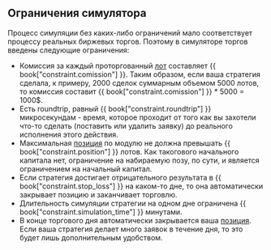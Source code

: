 ## Ограничения симулятора

Процесс симуляции без каких-либо ограничений мало соответствует процессу реальных биржевых торгов.
Поэтому в симуляторе торгов введены следующие ограничения:

- Комиссия за каждый проторгованный [лот](/terms.md#lot) составляет {{ book["constraint.comission"] }}.
  <!-- TODO(asalikhov): change equation when we know comission -->
  Таким образом, если ваша стратегия сделала, к примеру, 2000 сделок суммарным объемом 5000 лотов, то комиссия составит {{ book["constraint.comission"] }} * 5000 = 1000$.
- Есть roundtrip, равный {{ book["constraint.roundtrip"] }} микросекундам - время, которое проходит от того как вы захотели что-то сделать (поставить или удалить заявку) до реального исполнения этого действия.
- Максимальная [позиция](/terms.md#position) по модулю не должна превышать {{ book["constraint.position"] }} лотов.
  Как такогового начального капитала нет, ограничение на набираемую позу, по сути, и является ограничением на начальный капитал.
- Если стратегия достигает отрицательного результата в {{ book["constraint.stop_loss"] }} на каком-то дне, то она автоматически закрывает позицию и заканчивает торговлю.
- Длительность симуляции стратегии на одном дне ограничена {{ book["constraint.simulation_time"] }} минутами.
- В конце торгового дня автоматически закрывается ваша [позиция](/terms.md#position).
  Если ваша стратегия делает много заявок в течение дня, то это будет лишь дополнительным удобством.
